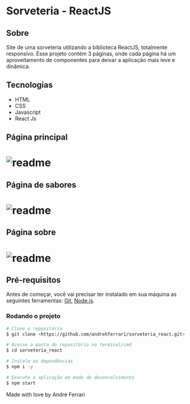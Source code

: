 <h1>Sorveteria - ReactJS</h1>

## Sobre
<p>Site de uma sorveteria utilizando a biblioteca ReactJS, totalmente responsivo. Esse projeto contém 3 páginas, onde cada página há um aproveitamento de componentes para deixar a aplicação mais leve e dinâmica.</p>

## Tecnologias 
- HTML
- CSS
- Javascript
- React Js

## Página principal
<h1>
    <img alt='readme' title='readme' src='./src/gifs/Home.gif'/>
</h1>

## Página de sabores
<h1>
    <img alt='readme' title='readme' src='./src/gifs/sabores.gif'/>
</h1>

## Página sobre
<h1>
    <img alt='readme' title='readme' src='./src/gifs/sobre.gif'/>
</h1>

## Pré-requisitos
Antes de começar, você vai precisar ter instalado em sua máquina as seguintes ferramentas:
[Git](https://git-scm.com), [Node.js](https://nodejs.org/en/).


### Rodando o projeto

```bash
# Clone o repositório
$ git clone <https://github.com/andrehferrari/sorveteria_react.git>

# Acesse a pasta do repositório no terminal/cmd
$ cd sorveteria_react

# Instale as dependências
$ npm i -y

# Execute a aplicação em mode de desenvolvimento
$ npm start
```

Made with love by André Ferrari

